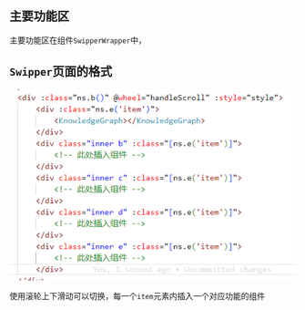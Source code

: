 ## 主要功能区

主要功能区在组件`SwipperWrapper`中，

## `Swipper`页面的格式

![alt text](image.png)

使用滚轮上下滑动可以切换，每一个`item`元素内插入一个对应功能的组件

##
